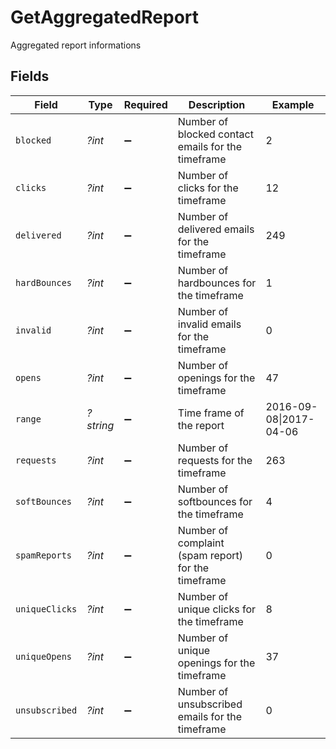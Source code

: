 # GetAggregatedReport

Aggregated report informations


## Fields

| Field                                               | Type                                                | Required                                            | Description                                         | Example                                             |
| --------------------------------------------------- | --------------------------------------------------- | --------------------------------------------------- | --------------------------------------------------- | --------------------------------------------------- |
| `blocked`                                           | *?int*                                              | :heavy_minus_sign:                                  | Number of blocked contact emails for the timeframe  | 2                                                   |
| `clicks`                                            | *?int*                                              | :heavy_minus_sign:                                  | Number of clicks for the timeframe                  | 12                                                  |
| `delivered`                                         | *?int*                                              | :heavy_minus_sign:                                  | Number of delivered emails for the timeframe        | 249                                                 |
| `hardBounces`                                       | *?int*                                              | :heavy_minus_sign:                                  | Number of hardbounces for the timeframe             | 1                                                   |
| `invalid`                                           | *?int*                                              | :heavy_minus_sign:                                  | Number of invalid emails for the timeframe          | 0                                                   |
| `opens`                                             | *?int*                                              | :heavy_minus_sign:                                  | Number of openings for the timeframe                | 47                                                  |
| `range`                                             | *?string*                                           | :heavy_minus_sign:                                  | Time frame of the report                            | 2016-09-08\|2017-04-06                              |
| `requests`                                          | *?int*                                              | :heavy_minus_sign:                                  | Number of requests for the timeframe                | 263                                                 |
| `softBounces`                                       | *?int*                                              | :heavy_minus_sign:                                  | Number of softbounces for the timeframe             | 4                                                   |
| `spamReports`                                       | *?int*                                              | :heavy_minus_sign:                                  | Number of complaint (spam report) for the timeframe | 0                                                   |
| `uniqueClicks`                                      | *?int*                                              | :heavy_minus_sign:                                  | Number of unique clicks for the timeframe           | 8                                                   |
| `uniqueOpens`                                       | *?int*                                              | :heavy_minus_sign:                                  | Number of unique openings for the timeframe         | 37                                                  |
| `unsubscribed`                                      | *?int*                                              | :heavy_minus_sign:                                  | Number of unsubscribed emails for the timeframe     | 0                                                   |